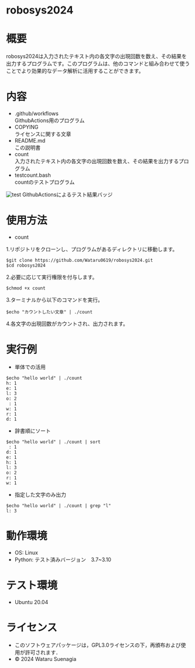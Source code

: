 # robosys2024

# 概要
robosys2024は入力されたテキスト内の各文字の出現回数を数え、その結果を出力するプログラムです。このプログラムは、他のコマンドと組み合わせて使うことでより効果的なデータ解析に活用することができます。  

# 内容
- .github/workflows  
GithubActions用のプログラム
- COPYING  
ライセンスに関する文章
- README.md  
この説明書
- count  
入力されたテキスト内の各文字の出現回数を数え、その結果を出力するプログラム
- testcount.bash  
countのテストプログラム

![test](https://github.com/Wataru0619/robosys2024/actions/workflows/test.yml/badge.svg)
GithubActionsによるテスト結果バッジ

# 使用方法
- count  

1.リポジトリをクローンし、プログラムがあるディレクトリに移動します。 
``` 
$git clone https://github.com/Wataru0619/robosys2024.git  
$cd robosys2024  
``` 
2.必要に応じて実行権限を付与します。  
``` 
$chmod +x count  
``` 
3.ターミナルから以下のコマンドを実行。  
``` 
$echo "カウントしたい文章" | ./count  
``` 
4.各文字の出現回数がカウントされ、出力されます。　　

# 実行例 
- 単体での活用  
``` 
$echo "hello world" | ./count  
h: 1
e: 1
l: 3
o: 2
 : 1
w: 1
r: 1
d: 1
```  
- 辞書順にソート  
```
$echo "hello world" | ./count | sort
 : 1
d: 1
e: 1
h: 1
l: 3
o: 2
r: 1
w: 1
```
- 指定した文字のみ出力  
```
$echo "hello world" | ./count | grep "l"
l: 3
```
# 動作環境
- OS: Linux
- Python: テスト済みバージョン　3.7~3.10

# テスト環境
- Ubuntu 20.04  

# ライセンス
- このソフトウェアパッケージは，GPL3.0ライセンスの下，再頒布および使用が許可されます．
- © 2024 Wataru Suenagia
